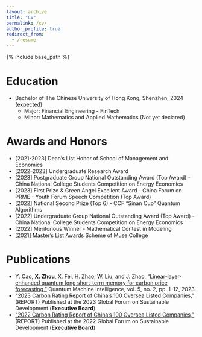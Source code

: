 ```yaml
---
layout: archive
title: "CV"
permalink: /cv/
author_profile: true
redirect_from:
  - /resume
---
```


{% include base_path %}

Education
======
* Bachelor of The Chinese University of Hong Kong, Shenzhen, 2024 (expected)
  * Major: Financial Engineering - FinTech
  * Minor: Mathematics and Applied Mathematics (Not yet declared)

Awards and Honors
======
* [2021-2023] Dean’s List Honor of School of Management and Economics
* [2022-2023] Undergraduate Research Award
* [2023] Postgraduate Group National Outstanding Award (Top Award) - China National College Students Competition on Energy Economics
* [2023] First Prize & Green Angel Excellent Award - China Forum on PRME - Youth Forum Speech Competition (Top Award)
* [2022] National Second Prize (Top 6) - CCF “Sinan Cup” Quantum Algorithms
* [2022] Undergraduate Group National Outstanding Award (Top Award) - China National College Students Competition on Energy Economics
* [2022] Meritorious Winner - Mathematical Contest in Modeling
* [2021] Master’s List Awards Scheme of Muse College

Publications
======
*  Y. Cao, **X. Zhou**, X. Fei, H. Zhao, W. Liu, and J. Zhao, [“Linear-layer-enhanced quantum long short-term memory for carbon price forecasting,”](https://link.springer.com/article/10.1007/s42484-023-00115-2) Quantum Machine Intelligence, vol. 5, no. 2, pp. 1–12, 2023.
* [“2023 Carbon Rating Report of China’s 100 Oversea Listed Companies,”](http://side-lab.com.cn:3100/) (REPORT) Published at the 2023 Global Forum on Sustainable Development (**Executive Board**)
* [“2022 Carbon Rating Report of China’s 100 Oversea Listed Companies,”](https://airs.cuhk.edu.cn/files/2022-06/2022%20Carbon%20Rating%20Report%20of%20China%27s%20100%20Overseas%20Listed%20Companies_0.pdf) (REPORT) Published at the 2022 Global Forum on Sustainable Development (**Executive Board**)
  
